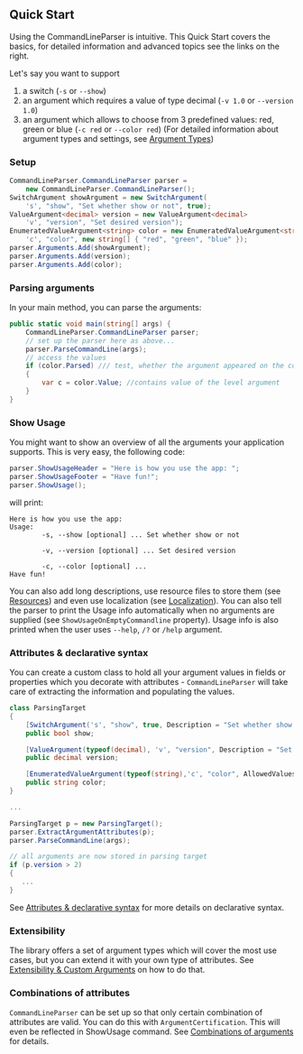 ## Quick Start

Using the CommandLineParser is intuitive. This Quick Start covers the basics, for detailed information and advanced topics see the links on the right. 

Let's say you want to support
 1. a switch (`-s` or `--show`)
 2. an argument which requires a value of type decimal (`-v 1.0` or `--version 1.0`) 
 3. an argument which allows to choose from 3 predefined values: red, green or blue (`-c red` or `--color red`)
(For detailed information about argument types and settings, see [Argument Types](https://github.com/j-maly/CommandLineParser/wiki/Argument-types))

### Setup

```csharp
CommandLineParser.CommandLineParser parser = 
    new CommandLineParser.CommandLineParser();
SwitchArgument showArgument = new SwitchArgument(
    's', "show", "Set whether show or not", true);
ValueArgument<decimal> version = new ValueArgument<decimal>
    'v', "version", "Set desired version");
EnumeratedValueArgument<string> color = new EnumeratedValueArgument<string>
    'c', "color", new string[] { "red", "green", "blue" });
parser.Arguments.Add(showArgument);
parser.Arguments.Add(version);
parser.Arguments.Add(color);
```

### Parsing arguments 

In your main method, you can parse the arguments: 
```csharp
public static void main(string[] args) {
    CommandLineParser.CommandLineParser parser; 
    // set up the parser here as above...  
    parser.ParseCommandLine(args); 
    // access the values 
    if (color.Parsed) /// test, whether the argument appeared on the command line
    {
        var c = color.Value; //contains value of the level argument
    }  
}
```

### Show Usage 
You might want to show an overview of all the arguments your application supports. This is very easy, the following code: 
```csharp
parser.ShowUsageHeader = "Here is how you use the app: ";
parser.ShowUsageFooter = "Have fun!";
parser.ShowUsage();
```
will print: 
```
Here is how you use the app:
Usage:
        -s, --show [optional] ... Set whether show or not
   
        -v, --version [optional] ... Set desired version

        -c, --color [optional] ...
Have fun!
```

You can also add long descriptions, use resource files to store them (see [Resources](https://github.com/j-maly/CommandLineParser/wiki/Localization,-resources)) and even use localization (see [Localization](https://github.com/j-maly/CommandLineParser/wiki/Localization,-resources)). 
You can also tell the parser to print the Usage info automatically when no arguments are supplied (see `ShowUsageOnEmptyCommandline` property). Usage info is also printed when the user uses `--help`, `/?` or `/help` argument.

### Attributes & declarative syntax

You can create a custom class to hold all your argument values in fields or properties which you decorate with attributes - `CommandLineParser` will take care of extracting the information and populating the values. 

```csharp 
class ParsingTarget
{
    [SwitchArgument('s', "show", true, Description = "Set whether show or not")]
    public bool show;

    [ValueArgument(typeof(decimal), 'v', "version", Description = "Set desired version")]
    public decimal version;

    [EnumeratedValueArgument(typeof(string),'c', "color", AllowedValues = "red;green;blue")]
    public string color;
}

...

ParsingTarget p = new ParsingTarget();
parser.ExtractArgumentAttributes(p);
parser.ParseCommandLine(args);

// all arguments are now stored in parsing target
if (p.version > 2)
{
   ... 
}
```

See [Attributes & declarative syntax](https://github.com/j-maly/CommandLineParser/wiki/Attributes-&--declarative-syntax) for more details on declarative syntax. 

### Extensibility

The library offers a set of argument types which will cover the most use cases, but you can extend it with your own type of attributes. See [Extensibility & Custom Arguments](https://github.com/j-maly/CommandLineParser/wiki/Extensibility-&-custom-arguments) on how to do that. 

### Combinations of attributes

`CommandLineParser` can be set up so that only certain combination of attributes are valid. You can do this with `ArgumentCertification`. This will even be reflected in ShowUsage command. See [Combinations of arguments](https://github.com/j-maly/CommandLineParser/wiki/Combinations-of-arguments) for details. 


